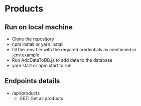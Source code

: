 # Products

## Run on local machine
- Clone the repository
- npm install or yarn install
- fill the .env file with the required credentials as mentioned in .env.example
- Run AddDataToDB.js to add data to the database
- yarn start or npm start to run 


## Endpoints details
- /api/products
    - GET: Get all products
